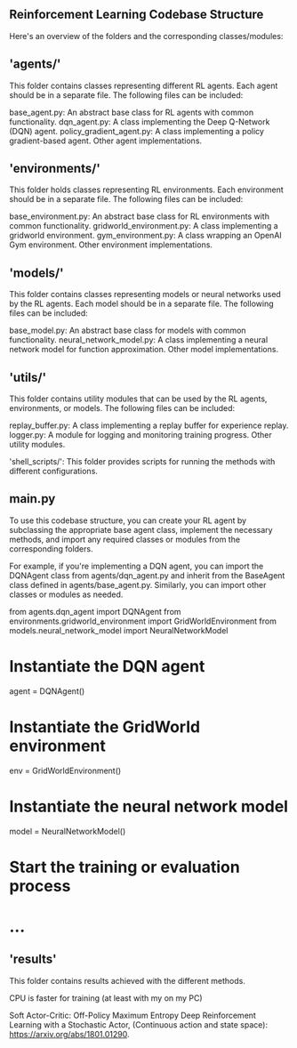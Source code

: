 Reinforcement Learning Codebase Structure
------
Here's an overview of the folders and the corresponding classes/modules:

'agents/'
-
This folder contains classes representing different RL agents. Each agent should be in a separate file. The following files can be included:

base_agent.py: An abstract base class for RL agents with common functionality.
dqn_agent.py: A class implementing the Deep Q-Network (DQN) agent.
policy_gradient_agent.py: A class implementing a policy gradient-based agent.
Other agent implementations.


'environments/'
-
This folder holds classes representing RL environments. Each environment should be in a separate file. The following files can be included:

base_environment.py: An abstract base class for RL environments with common functionality.
gridworld_environment.py: A class implementing a gridworld environment.
gym_environment.py: A class wrapping an OpenAI Gym environment.
Other environment implementations.

'models/'
-
This folder contains classes representing models or neural networks used by the RL agents. Each model should be in a separate file. The following files can be included:

base_model.py: An abstract base class for models with common functionality.
neural_network_model.py: A class implementing a neural network model for function approximation.
Other model implementations.

'utils/'
-
This folder contains utility modules that can be used by the RL agents, environments, or models. The following files can be included:

replay_buffer.py: A class implementing a replay buffer for experience replay.
logger.py: A module for logging and monitoring training progress.
Other utility modules.

'shell_scripts/': This folder provides scripts for running the methods with different configurations.


main.py
-
To use this codebase structure, you can create your RL agent by subclassing the appropriate base agent class, implement the necessary methods, and import any required classes or modules from the corresponding folders.

For example, if you're implementing a DQN agent, you can import the DQNAgent class from agents/dqn_agent.py and inherit from the BaseAgent class defined in agents/base_agent.py. Similarly, you can import other classes or modules as needed.

from agents.dqn_agent import DQNAgent
from environments.gridworld_environment import GridWorldEnvironment
from models.neural_network_model import NeuralNetworkModel

# Instantiate the DQN agent
agent = DQNAgent()

# Instantiate the GridWorld environment
env = GridWorldEnvironment()

# Instantiate the neural network model
model = NeuralNetworkModel()

# Start the training or evaluation process
# ...


'results'
-
This folder contains results achieved with the different methods.

CPU is faster for training (at least with my on my PC)


Soft Actor-Critic: Off-Policy Maximum Entropy Deep Reinforcement Learning with a Stochastic Actor, (Continuous action and state space): https://arxiv.org/abs/1801.01290.